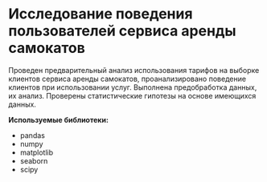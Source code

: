# Исследование поведения пользователей сервиса аренды самокатов

Проведен предварительный анализ использования тарифов на выборке клиентов сервиса аренды самокатов, проанализировано поведение клиентов при использовании услуг. Выполнена предобработка данных, их анализ. Проверены статистические гипотезы на основе имеющихся данных.

**Используемые библиотеки:**
* pandas
* numpy
* matplotlib
* seaborn
* scipy
